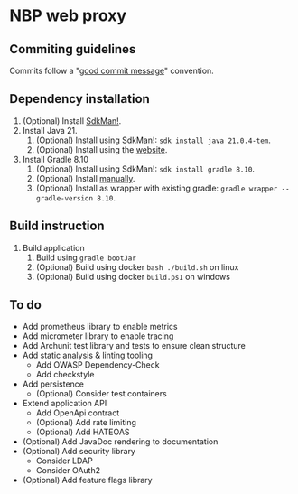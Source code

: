 #  NBP web proxy

## Commiting guidelines

Commits follow a "[good commit message](https://cbea.ms/git-commit/)" convention.

## Dependency installation

1. (Optional) Install [SdkMan!](https://sdkman.io/install/).
2. Install Java 21.
    1. (Optional) Install using SdkMan!: `sdk install java 21.0.4-tem`.
    2. (Optional) Install using the [website](https://adoptium.net/en-GB/temurin/releases/).
3. Install Gradle 8.10
    1. (Optional) Install using SdkMan!: `sdk install gradle 8.10`.
    2. (Optional) Install [manually](https://gradle.org/next-steps/?version=8.10&format=all).
    3. (Optional) Install as wrapper with existing gradle: `gradle wrapper --gradle-version 8.10`.

## Build instruction

1. Build application
   1. Build using `gradle bootJar`
   2. (Optional) Build using docker `bash ./build.sh` on linux
   3. (Optional) Build using docker `build.ps1` on windows

## To do

- Add prometheus library to enable metrics
- Add micrometer library to enable tracing
- Add Archunit test library and tests to ensure clean structure
- Add static analysis & linting tooling
  - Add OWASP Dependency-Check
  - Add checkstyle
- Add persistence
    - (Optional) Consider test containers
- Extend application API
  - Add OpenApi contract
  - (Optional) Add rate limiting
  - (Optional) Add HATEOAS
- (Optional) Add JavaDoc rendering to documentation
- (Optional) Add security library
  - Consider LDAP
  - Consider OAuth2
- (Optional) Add feature flags library
